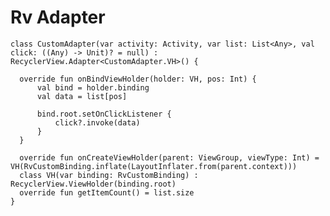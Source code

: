 # Rv Adapter
  
  
    class CustomAdapter(var activity: Activity, var list: List<Any>, val click: ((Any) -> Unit)? = null) : RecyclerView.Adapter<CustomAdapter.VH>() {

      override fun onBindViewHolder(holder: VH, pos: Int) {
          val bind = holder.binding
          val data = list[pos]

          bind.root.setOnClickListener {
              click?.invoke(data)
          }
      }

      override fun onCreateViewHolder(parent: ViewGroup, viewType: Int) = VH(RvCustomBinding.inflate(LayoutInflater.from(parent.context)))
      class VH(var binding: RvCustomBinding) : RecyclerView.ViewHolder(binding.root)
      override fun getItemCount() = list.size
    }
